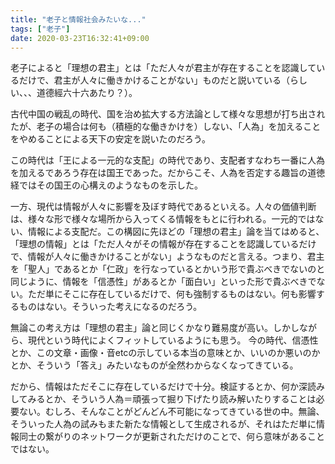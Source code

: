 ```yaml
---
title: "老子と情報社会みたいな..."
tags: ["老子"]
date: 2020-03-23T16:32:41+09:00
---
```


老子によると「理想の君主」とは「ただ人々が君主が存在することを認識しているだけで、君主が人々に働きかけることがない」ものだと説いている（らしい、、、道德經六十六あたり？）。

古代中国の戦乱の時代、国を治め拡大する方法論として様々な思想が打ち出されたが、老子の場合は何も（積極的な働きかけを）しない、「人為」を加えることをやめることによる天下の安定を説いたのだろう。

この時代は「王による一元的な支配」の時代であり、支配者すなわち一番に人為を加えるであろう存在は国王であった。だからこそ、人為を否定する趣旨の道徳経ではその国王の心構えのようなものを示した。

一方、現代は情報が人々に影響を及ぼす時代であるといえる。人々の価値判断は、様々な形で様々な場所から入ってくる情報をもとに行われる。一元的ではない、情報による支配だ。この構図に先ほどの「理想の君主」論を当てはめると、「理想の情報」とは「ただ人々がその情報が存在することを認識しているだけで、情報が人々に働きかけることがない」ようなものだと言える。つまり、君主を「聖人」であるとか「仁政」を行なっているとかいう形で貴ぶべきでないのと同じように、情報を「信憑性」があるとか「面白い」といった形で貴ぶべきでない。ただ単にそこに存在しているだけで、何も強制するものはない。何も影響するものはない。そういった考えになるのだろう。

無論この考え方は「理想の君主」論と同じくかなり難易度が高い。しかしながら、現代という時代によくフィットしているようにも思う。
今の時代、信憑性とか、この文章・画像・音etcの示している本当の意味とか、いいのか悪いのかとか、そういう「答え」みたいなものが全然わからなくなってきている。

だから、情報はただそこに存在しているだけで十分。検証するとか、何か深読みしてみるとか、そういう人為＝頑張って掘り下げたり読み解いたりすることは必要ない。むしろ、そんなことがどんどん不可能になってきている世の中。無論、そういった人為の試みもまた新たな情報として生成されるが、それはただ単に情報同士の繋がりのネットワークが更新されただけのことで、何ら意味があることではない。